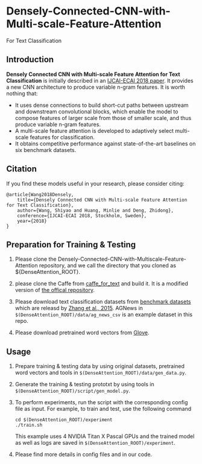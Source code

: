 # Densely-Connected-CNN-with-Multi-scale-Feature-Attention
For Text Classification

## Introduction
**Densely Connected CNN with Multi-scale Feature Attention for Text Classification** is initially described in an [IJCAI-ECAI 2018 paper](https://wangshy31.github.io/papers/1-Densely_Connected_CNN_with_Multiscale_Feature_Attention.pdf). It provides a new CNN architecture to produce variable n-gram features. It is worth nothing that:

* It uses dense connections to build short-cut paths between upstream and downstream convolutional blocks, which enable the model to compose features of larger scale from those of smaller scale, and thus produce variable n-gram features.
* A multi-scale feature attention is developed to adaptively select multi-scale features for classification.
* It obtains competitive performance against state-of-the-art baselines on six benchmark datasets.

## Citation
If you find these models useful in your research, please consider citing:
```
@article{Wang2018Densely,
    title={Densely Connected CNN with Multi-scale Feature Attention for Text Classification},
    author={Wang, Shiyao and Huang, Minlie and Deng, Zhidong},
    conference={IJCAI-ECAI 2018, Stockholm, Sweden},
    year={2018}
}
```

## Preparation for Training & Testing
1. Please clone the Densely-Connected-CNN-with-Multiscale-Feature-Attention repository, and we call the directory that you cloned as ${DenseAttention_ROOT}.

2. please clone the Caffe from [caffe_for_text](https://github.com/wangshy31/caffe_for_text) and build it. It is a modified version of [the offical repository](https://github.com/BVLC/caffe).

3. Please download text classification datasets from [benchmark datasets](https://drive.google.com/drive/folders/0Bz8a_Dbh9Qhbfll6bVpmNUtUcFdjYmF2SEpmZUZUcVNiMUw1TWN6RDV3a0JHT3kxLVhVR2M) which are releasd by [Zhang et al., 2015](https://papers.nips.cc/paper/5782-character-level-convolutional-networks-for-text-classification.pdf). AGNews in `$(DenseAttention_ROOT)/data/ag_news_csv` is an example dataset in this repo.

4. Please download pretrained word vectors from [Glove](https://nlp.stanford.edu/projects/glove/).

## Usage

1. Prepare training & testing data by using original datasets, pretrained word vectors and tools in `$(DenseAttention_ROOT)/data/gen_data.py`.

2. Generate the training & testing prototxt by using tools in `$(DenseAttention_ROOT)/script/gen_model.py`.

3. To perform experiments, run the script with the corresponding config file as input. For example, to train and test, use the following command
    ```
    cd $(DenseAttention_ROOT)/experiment
    ./train.sh
    ```
    This example uses 4 NVIDIA Titan X Pascal GPUs and the trained model as well as logs are saved in `$(DenseAttention_ROOT)/experiment`.

4. Please find more details in config files and in our code.

